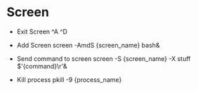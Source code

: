 # Screen
+ Exit Screen
^A ^D

+ Add Screen
screen -AmdS {screen_name} bash&

+ Send command to screen
screen -S {screen_name} -X stuff $'{command}\r'&

+ Kill process
pkill -9 {process_name}